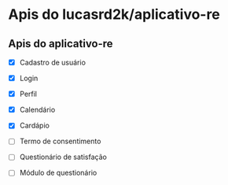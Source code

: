 # Apis do lucasrd2k/aplicativo-re

## Apis do aplicativo-re
- [x] Cadastro de usuário
- [x] Login
- [x] Perfil
- [x] Calendário
- [x] Cardápio
- [ ] Termo de consentimento
- [ ] Questionário de satisfação
- [ ] Módulo de questionário


